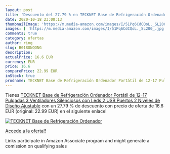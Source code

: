 ```yaml
---
layout: post
title: 'Descuento del 27.79 % en TECKNET Base de Refrigeración Ordenador '
date: 2020-10-18 23:00:13
thumbnailImage: 'https://m.media-amazon.com/images/I/51Pq6CdCQoL._SL200_.jpg'
images: [ 'https://m.media-amazon.com/images/I/51Pq6CdCQoL._SL200_.jpg' ]
comments: true
category: ofertas
author: ring
slug: B018ONQONG
description:
actualPrice: 16.6 EUR
currency: EUR
price: 16.6
comparePrice: 22.99 EUR
inStock: true
prodname: TECKNET Base de Refrigeración Ordenador Portátil de 12-17 Pulgadas 3 Ventiladores Silenciosos con Leds  2 USB Puertos  2 Niveles de Diseño Ajustable
---
```


Tienes [TECKNET Base de Refrigeración Ordenador Portátil de 12-17 Pulgadas 3 Ventiladores Silenciosos con Leds  2 USB Puertos  2 Niveles de Diseño Ajustable](https://www.amazon.es/dp/B018ONQONG/?tag=tolees-21) con un 27.79 % de descuento con precio de oferta de 16.6 EUR (original: 22.99 EUR) en el siguiente enlace!

[![TECKNET Base de Refrigeración Ordenador ](https://m.media-amazon.com/images/I/51Pq6CdCQoL._SL200_.jpg)](https://www.amazon.es/dp/B018ONQONG/?tag=tolees-21)

[Accede a la oferta!!](https://www.amazon.es/dp/B018ONQONG/?tag=tolees-21)

Links participate in Amazon Associate program and might generate a comission on qualifying sales



